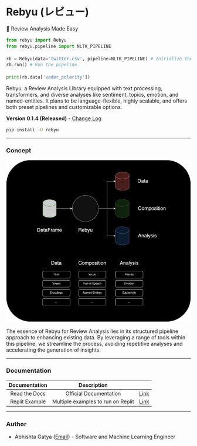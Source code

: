 # Rebyu (レビュー)
🌟 Review Analysis Made Easy

```python
from rebyu import Rebyu
from rebyu.pipeline import NLTK_PIPELINE

rb = Rebyu(data='twitter.csv', pipeline=NLTK_PIPELINE) # Initialize the data and pipeline
rb.run() # Run the pipeline

print(rb.data['vader_polarity'])
```

Rebyu, a Review Analysis Library equipped with text processing, transformers, and diverse analyses like sentiment, topics, emotion, and named-entities. It plans to be language-flexible, highly scalable, and offers both preset pipelines and customizable options.

**Version 0.1.4 (Released)** - [Change Log](CHANGELOG.md)

```bash
pip install -U rebyu
```

---

### Concept

![Rebyu Concept](https://raw.githubusercontent.com/abhishtagatya/rebyu/master/docs/images/Rebyu_Concept_sm.png)


The essence of Rebyu for Review Analysis lies in its structured 
pipeline approach to enhancing existing data. By leveraging a range of 
tools within this pipeline, we streamline the process, avoiding repetitive 
analyses and accelerating the generation of insights.


---

### Documentation

| Documentation      | Description |      |
| :---:        |    :----:   |          :---: |
| Read the Docs      | Official Documentation       | [Link](https://rebyu.readthedocs.io/)   |
| Replit Example   | Multiple examples to run on Replit        | [Link]()      |


---

### Author

- Abhishta Gatya ([Email](mailto:abhishtagatya@yahoo.com)) - Software and Machine Learning Engineer
